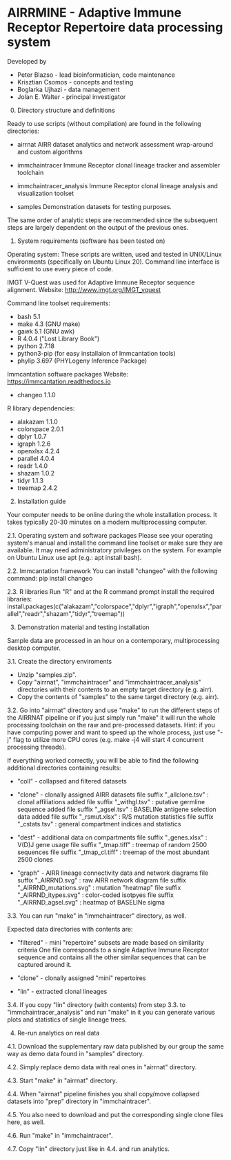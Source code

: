 AIRRMINE - Adaptive Immune Receptor Repertoire data processing system
=====================================================================

Developed by
 * Peter Blazso      - lead bioinformatician, code maintenance
 * Krisztian Csomos  - concepts and testing
 * Boglarka Ujhazi   - data management
 * Jolan E. Walter   - principal investigator


0. Directory structure and definitions

Ready to use scripts (without compilation) are found in the following
directories:

* airrnat
  AIRR dataset analytics and network assessment wrap-around and custom
  algorithms

* immchaintracer
  Immune Receptor clonal lineage tracker and assembler toolchain

* immchaintracer_analysis
  Immune Receptor clonal lineage analysis and visualization toolset

* samples
  Demonstration datasets for testing purposes.

The same order of analytic steps are recommended since the subsequent
steps are largely dependent on the output of the previous ones.


1. System requirements (software has been tested on)

Operating system:
These scripts are written, used and tested in UNIX/Linux environments
(specifically on Ubuntu Linux 20).
Command line interface is sufficient to use every piece of code.

IMGT V-Quest was used for Adaptive Immune Receptor sequence alignment.
Website: http://www.imgt.org/IMGT_vquest

Command line toolset requirements:
* bash    5.1
* make    4.3 (GNU make)
* gawk    5.1 (GNU awk)
* R       4.0.4  ("Lost Library Book")
* python  2.7.18
* python3-pip   (for easy installaion of Immcantation tools)
* phylip  3.697 (PHYLogeny Inference Package)

Immcantation software packages
Website: https://immcantation.readthedocs.io
* changeo      1.1.0

R library dependencies:
* alakazam     1.1.0
* colorspace   2.0.1
* dplyr        1.0.7
* igraph       1.2.6
* openxlsx     4.2.4
* parallel     4.0.4
* readr        1.4.0
* shazam       1.0.2
* tidyr        1.1.3
* treemap      2.4.2

2. Installation guide 

Your computer needs to be online during the whole installation process.
It takes typically 20-30 minutes on a modern multiprocessing computer.

2.1. Operating system and software packages
Please see your operating system's manual and install the command line
toolset or make sure they are available. It may need administratory 
privileges on the system. 
For example on Ubuntu Linux use apt (e.g.: apt install bash).

2.2. Immcantation framework
You can install "changeo" with the following command:
 pip install changeo

2.3. R libraries
Run "R" and at the R command prompt install the required libraries:
 install.packages(c("alakazam","colorspace","dplyr","igraph","openxlsx","parallel","readr","shazam","tidyr","treemap"))


3. Demonstration material and testing installation

Sample data are processed in an hour on a contemporary, multiprocessing desktop
computer. 

3.1. Create the directory enviroments
* Unzip "samples.zip".
* Copy "airrnat", "immchaintracer" and "immchaintracer_analysis" directories
with their contents to an empty target directory (e.g. airr).
* Copy the contents of "samples" to the same target directory (e.g. airr).

3.2. Go into "airrnat" directory and use "make" to run the different steps of
the AIRRNAT pipeline or if you just simply run "make" it will run the whole
processing toolchain on the raw and pre-processed datasets.
Hint: if you have computing power and want to speed up the whole process, just
use "-j" flag to utilize more CPU cores (e.g. make -j4 will start 4 concurrent
processing threads).

If everything worked correctly, you will be able to find the following
additional directories containing results:

* "coll"    - collapsed and filtered datasets 

* "clone"   - clonally assigned AIRR datasets
  file suffix "_allclone.tsv" : clonal affiliations added
  file suffix "_withgl.tsv"   : putative germline sequence added
  file suffix "_agsel.tsv"    : BASELINe antigene selection data added
  file suffix "_rsmut.xlsx"   : R/S mutation statistics
  file suffix "_cstats.tsv"   : general compartment indices and statistics

* "dest"    - additional data on compartments
  file suffix "_genes.xlsx"   : V(D)J gene usage
  file suffix "_tmap.tiff"    : treemap of random 2500 sequences
  file suffix "_tmap_cl.tiff" : treemap of the most abundant 2500 clones

* "graph"   - AIRR lineage connectivity data and network diagrams
  file suffix "_AIRRND.svg"   : raw AIRR network diagram
  file suffix "_AIRRND_mutations.svg" : mutation "heatmap"
  file suffix "_AIRRND_itypes.svg" : color-coded isotpyes
  file suffix "_AIRRND_agsel.svg"  : heatmap of BASELINe sigma

3.3. You can run "make" in "immchaintracer" directory, as well.

Expected data directories with contents are:

* "filtered" - mini "repertoire" subsets are made based on similarity criteria
  One file corresponds to a single Adaptive Immune Receptor sequence and contains 
  all the other similar sequences that can be captured around it.

* "clone"    - clonally assigned "mini" repertoires
* "lin"      - extracted clonal lineages

3.4. If you copy "lin" directory (with contents) from step 3.3. to
"immchaintracer_analysis" and run "make" in it you can generate various plots
and statistics of single lineage trees.


4. Re-run analytics on real data

4.1. Download the supplementary raw data published by our group the same way as
demo data found in "samples" directory.

4.2. Simply replace demo data with real ones in "airrnat" directory.

4.3. Start "make" in "airrnat" directory. 

4.4. When "airrnat" pipeline finishes you shall copy/move collapsed datasets
into "prep" directory in "immchaintracer".

4.5. You also need to download and put the corresponding single clone files
here, as well.

4.6. Run "make" in "immchaintracer".

4.7. Copy "lin" directory just like in 4.4. and run analytics.
